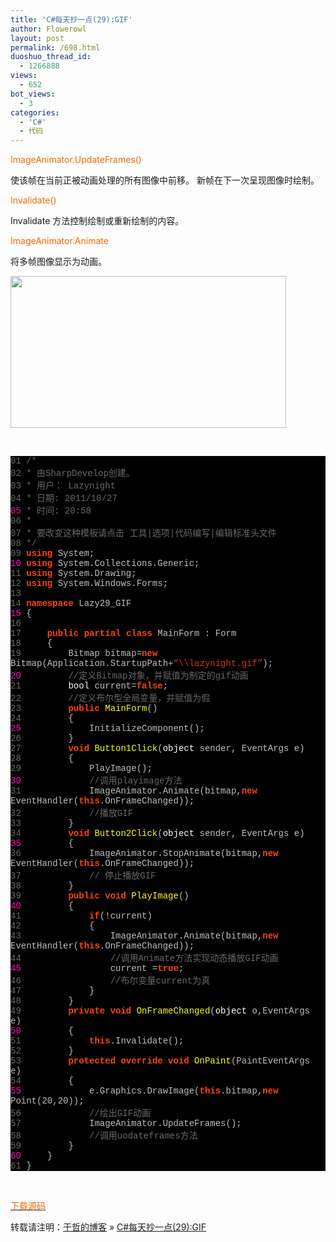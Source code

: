 ```yaml
---
title: 'C#每天抄一点(29):GIF'
author: Flowerowl
layout: post
permalink: /698.html
duoshuo_thread_id:
  - 1266888
views:
  - 652
bot_views:
  - 3
categories:
  - 'C#'
  - 代码
---
```

  
<span style="color: #ff6600;">ImageAnimator.UpdateFrames()</span>

使该帧在当前正被动画处理的所有图像中前移。 新帧在下一次呈现图像时绘制。

<span style="color: #ff6600;">Invalidate()</span>

Invalidate 方法控制绘制或重新绘制的内容。

<span style="color: #ff6600;">ImageAnimator.Animate</span>

将多帧图像显示为动画。

<img class="aligncenter size-full wp-image-699" title="Lazynight | 夜阑" src="http://lazynight.me/wp-content/uploads/2011/10/20111027212011.jpg" alt="" width="441" height="243" />

&nbsp;

<div class="source" style="font-family: '[object HTMLOptionElement]', Consolas, 'Lucida Console', 'Courier New'; color: #c0c0c0; background-color: #000000;">
  <span style="color: #696969;">01</span> <span style="color: #696969;">/*</span><br /> <span style="color: #696969;">02</span> <span style="color: #696969;"> * 由SharpDevelop创建。</span><br /> <span style="color: #696969;">03</span> <span style="color: #696969;"> * 用户： Lazynight</span><br /> <span style="color: #696969;">04</span> <span style="color: #696969;"> * 日期: 2011/10/27</span><br /> <span style="color: #f810b0;">05</span> <span style="color: #696969;"> * 时间: 20:58</span><br /> <span style="color: #696969;">06</span> <span style="color: #696969;"> * </span><br /> <span style="color: #696969;">07</span> <span style="color: #696969;"> * 要改变这种模板请点击 工具|选项|代码编写|编辑标准头文件</span><br /> <span style="color: #696969;">08</span> <span style="color: #696969;"> */</span><br /> <span style="color: #696969;">09</span> <span style="color: #ff4400; font-weight: bold;">using</span> <span style="color: #c0c0c0;">System</span>;<br /> <span style="color: #f810b0;">10</span> <span style="color: #ff4400; font-weight: bold;">using</span> <span style="color: #c0c0c0;">System.Collections.Generic</span>;<br /> <span style="color: #696969;">11</span> <span style="color: #ff4400; font-weight: bold;">using</span> <span style="color: #c0c0c0;">System.Drawing</span>;<br /> <span style="color: #696969;">12</span> <span style="color: #ff4400; font-weight: bold;">using</span> <span style="color: #c0c0c0;">System.Windows.Forms</span>;<br /> <span style="color: #696969;">13</span><br /> <span style="color: #696969;">14</span> <span style="color: #ff4400; font-weight: bold;">namespace</span> <span style="color: #c0c0c0;">Lazy29_GIF</span><br /> <span style="color: #f810b0;">15</span> <span style="color: #c0c0c0;">{</span><br /> <span style="color: #696969;">16</span><br /> <span style="color: #696969;">17</span>     <span style="color: #ff4400; font-weight: bold;">public</span> <span style="color: #ff4400; font-weight: bold;">partial</span> <span style="color: #ff4400; font-weight: bold;">class</span> <span style="color: #c0c0c0;">MainForm</span> <span style="color: #c0c0c0;">:</span> <span style="color: #c0c0c0;">Form</span><br /> <span style="color: #696969;">18</span>     <span style="color: #c0c0c0;">{</span><br /> <span style="color: #696969;">19</span>         <span style="color: #c0c0c0;">Bitmap</span> <span style="color: #c0c0c0;">bitmap</span><span style="color: #c0c0c0;">=</span><span style="color: #ff4400; font-weight: bold;">new</span> <span style="color: #c0c0c0;">Bitmap</span>(<span style="color: #c0c0c0;">Application</span><span style="color: #c0c0c0;">.</span><span style="color: #c0c0c0;">StartupPath</span><span style="color: #c0c0c0;">+</span><span style="color: #d13800;">&#8220;\\lazynight.gif&#8221;</span>);<br /> <span style="color: #f810b0;">20</span>         <span style="color: #696969;">//定义Bitmap对象，并赋值为制定的gif动画</span><br /> <span style="color: #696969;">21</span>         <span style="color: #ffffff;">bool</span> <span style="color: #c0c0c0;">current</span><span style="color: #c0c0c0;">=</span><span style="color: #ff4400; font-weight: bold;">false</span>;<br /> <span style="color: #696969;">22</span>         <span style="color: #696969;">//定义布尔型全局变量，并赋值为假</span><br /> <span style="color: #696969;">23</span>         <span style="color: #ff4400; font-weight: bold;">public</span> <span style="color: #ffff00;">MainForm</span>()<br /> <span style="color: #696969;">24</span>         <span style="color: #c0c0c0;">{</span><br /> <span style="color: #f810b0;">25</span>             <span style="color: #c0c0c0;">InitializeComponent</span>();<br /> <span style="color: #696969;">26</span>         <span style="color: #c0c0c0;">}</span><br /> <span style="color: #696969;">27</span>         <span style="color: #ff4400; font-weight: bold;">void</span> <span style="color: #ffff00;">Button1Click</span>(<span style="color: #ffffff;">object</span> <span style="color: #c0c0c0;">sender</span><span style="color: #c0c0c0;">,</span> <span style="color: #c0c0c0;">EventArgs</span> <span style="color: #c0c0c0;">e</span>)<br /> <span style="color: #696969;">28</span>         <span style="color: #c0c0c0;">{</span><br /> <span style="color: #696969;">29</span>             <span style="color: #c0c0c0;">PlayImage</span>();<br /> <span style="color: #f810b0;">30</span>             <span style="color: #696969;">//调用playimage方法</span><br /> <span style="color: #696969;">31</span>             <span style="color: #c0c0c0;">ImageAnimator</span><span style="color: #c0c0c0;">.</span><span style="color: #c0c0c0;">Animate</span>(<span style="color: #c0c0c0;">bitmap</span><span style="color: #c0c0c0;">,</span><span style="color: #ff4400; font-weight: bold;">new</span> <span style="color: #c0c0c0;">EventHandler</span>(<span style="color: #ff4400; font-weight: bold;">this</span><span style="color: #c0c0c0;">.</span><span style="color: #c0c0c0;">OnFrameChanged</span>));<br /> <span style="color: #696969;">32</span>             <span style="color: #696969;">//播放GIF</span><br /> <span style="color: #696969;">33</span>         <span style="color: #c0c0c0;">}</span><br /> <span style="color: #696969;">34</span>         <span style="color: #ff4400; font-weight: bold;">void</span> <span style="color: #ffff00;">Button2Click</span>(<span style="color: #ffffff;">object</span> <span style="color: #c0c0c0;">sender</span><span style="color: #c0c0c0;">,</span> <span style="color: #c0c0c0;">EventArgs</span> <span style="color: #c0c0c0;">e</span>)<br /> <span style="color: #f810b0;">35</span>         <span style="color: #c0c0c0;">{</span><br /> <span style="color: #696969;">36</span>             <span style="color: #c0c0c0;">ImageAnimator</span><span style="color: #c0c0c0;">.</span><span style="color: #c0c0c0;">StopAnimate</span>(<span style="color: #c0c0c0;">bitmap</span><span style="color: #c0c0c0;">,</span><span style="color: #ff4400; font-weight: bold;">new</span> <span style="color: #c0c0c0;">EventHandler</span>(<span style="color: #ff4400; font-weight: bold;">this</span><span style="color: #c0c0c0;">.</span><span style="color: #c0c0c0;">OnFrameChanged</span>));<br /> <span style="color: #696969;">37</span>             <span style="color: #696969;">// 停止播放GIF</span><br /> <span style="color: #696969;">38</span>         <span style="color: #c0c0c0;">}</span><br /> <span style="color: #696969;">39</span>         <span style="color: #ff4400; font-weight: bold;">public</span> <span style="color: #ff4400; font-weight: bold;">void</span> <span style="color: #ffff00;">PlayImage</span>()<br /> <span style="color: #f810b0;">40</span>         <span style="color: #c0c0c0;">{</span><br /> <span style="color: #696969;">41</span>             <span style="color: #ff4400; font-weight: bold;">if</span><span style="color: #c0c0c0;">(!</span><span style="color: #c0c0c0;">current</span>)<br /> <span style="color: #696969;">42</span>             <span style="color: #c0c0c0;">{</span><br /> <span style="color: #696969;">43</span>                 <span style="color: #c0c0c0;">ImageAnimator</span><span style="color: #c0c0c0;">.</span><span style="color: #c0c0c0;">Animate</span>(<span style="color: #c0c0c0;">bitmap</span><span style="color: #c0c0c0;">,</span><span style="color: #ff4400; font-weight: bold;">new</span> <span style="color: #c0c0c0;">EventHandler</span>(<span style="color: #ff4400; font-weight: bold;">this</span><span style="color: #c0c0c0;">.</span><span style="color: #c0c0c0;">OnFrameChanged</span>));<br /> <span style="color: #696969;">44</span>                 <span style="color: #696969;">//调用Animate方法实现动态播放GIF动画</span><br /> <span style="color: #f810b0;">45</span>                 <span style="color: #c0c0c0;">current</span> <span style="color: #c0c0c0;">=</span><span style="color: #ff4400; font-weight: bold;">true</span>;<br /> <span style="color: #696969;">46</span>                 <span style="color: #696969;">//布尔变量current为真</span><br /> <span style="color: #696969;">47</span>             <span style="color: #c0c0c0;">}</span><br /> <span style="color: #696969;">48</span>         <span style="color: #c0c0c0;">}</span><br /> <span style="color: #696969;">49</span>         <span style="color: #ff4400; font-weight: bold;">private</span> <span style="color: #ff4400; font-weight: bold;">void</span> <span style="color: #ffff00;">OnFrameChanged</span>(<span style="color: #ffffff;">object</span> <span style="color: #c0c0c0;">o</span><span style="color: #c0c0c0;">,</span><span style="color: #c0c0c0;">EventArgs</span> <span style="color: #c0c0c0;">e</span>)<br /> <span style="color: #f810b0;">50</span>         <span style="color: #c0c0c0;">{</span><br /> <span style="color: #696969;">51</span>             <span style="color: #ff4400; font-weight: bold;">this</span><span style="color: #c0c0c0;">.</span><span style="color: #c0c0c0;">Invalidate</span>();<br /> <span style="color: #696969;">52</span>         <span style="color: #c0c0c0;">}</span><br /> <span style="color: #696969;">53</span>         <span style="color: #ff4400; font-weight: bold;">protected</span> <span style="color: #ff4400; font-weight: bold;">override</span> <span style="color: #ff4400; font-weight: bold;">void</span> <span style="color: #ffff00;">OnPaint</span>(<span style="color: #c0c0c0;">PaintEventArgs</span> <span style="color: #c0c0c0;">e</span>)<br /> <span style="color: #696969;">54</span>         <span style="color: #c0c0c0;">{</span><br /> <span style="color: #f810b0;">55</span>             <span style="color: #c0c0c0;">e</span><span style="color: #c0c0c0;">.</span><span style="color: #c0c0c0;">Graphics</span><span style="color: #c0c0c0;">.</span><span style="color: #c0c0c0;">DrawImage</span>(<span style="color: #ff4400; font-weight: bold;">this</span><span style="color: #c0c0c0;">.</span><span style="color: #c0c0c0;">bitmap</span><span style="color: #c0c0c0;">,</span><span style="color: #ff4400; font-weight: bold;">new</span> <span style="color: #c0c0c0;">Point</span>(<span style="color: #c0c0c0;">20</span><span style="color: #c0c0c0;">,</span><span style="color: #c0c0c0;">20</span>));<br /> <span style="color: #696969;">56</span>             <span style="color: #696969;">//绘出GIF动画</span><br /> <span style="color: #696969;">57</span>             <span style="color: #c0c0c0;">ImageAnimator</span><span style="color: #c0c0c0;">.</span><span style="color: #c0c0c0;">UpdateFrames</span>();<br /> <span style="color: #696969;">58</span>             <span style="color: #696969;">//调用uodateframes方法</span><br /> <span style="color: #696969;">59</span>         <span style="color: #c0c0c0;">}</span><br /> <span style="color: #f810b0;">60</span>     <span style="color: #c0c0c0;">}</span><br /> <span style="color: #696969;">61</span> <span style="color: #c0c0c0;">}</span>
</div>

&nbsp;

<span style="color: #ff6600;"><a href="http://down.qiannao.com/space/file/flowerowl/-4e0a-4f20-5206-4eab/Lazy29_GIF.rar/.page" target="_blank"><span style="color: #ff6600;">下载源码</span></a></span>

转载请注明：[于哲的博客][1] &raquo; [C#每天抄一点(29):GIF][2]

 [1]: http://lazynight.me
 [2]: http://lazynight.me/698.html